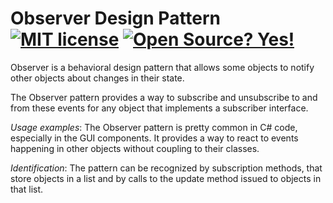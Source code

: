 # Observer Design Pattern [![MIT license](https://img.shields.io/badge/License-MIT-blue.svg)](https://opensource.org/licenses/MIT) [![Open Source? Yes!](https://badgen.net/badge/Open%20Source%20%3F/Yes%21/blue?icon=github)](https://en.wikipedia.org/wiki/Open_source)

Observer is a behavioral design pattern that allows some objects to notify other objects about changes in their state.

The Observer pattern provides a way to subscribe and unsubscribe to and from these events for any object that implements a subscriber interface.

*Usage examples*: The Observer pattern is pretty common in C# code, especially in the GUI components. It provides a way to react to events happening in other objects without coupling to their classes.

*Identification*: The pattern can be recognized by subscription methods, that store objects in a list and by calls to the update method issued to objects in that list.
